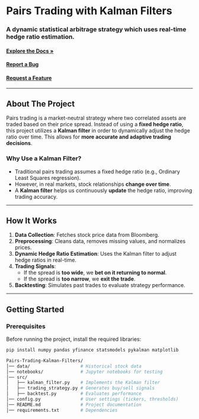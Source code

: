 <!-- PROJECT TITLE -->
<!-- PROJECT SHIELD -->

# Pairs Trading with Kalman Filters

### A dynamic statistical arbitrage strategy which uses real-time hedge ratio estimation.

#### [Explore the Docs »](https://github.com/yourusername/Pairs-Trading-Kalman-Filters)  
#### [Report a Bug](https://github.com/yourusername/Pairs-Trading-Kalman-Filters/issues)  
#### [Request a Feature](https://github.com/yourusername/Pairs-Trading-Kalman-Filters/issues) 
---

## About The Project

Pairs trading is a market-neutral strategy where two correlated assets are traded based on their price spread. Instead of using a **fixed hedge ratio**, this project utilizes a **Kalman filter** in order to dynamically adjust the hedge ratio over time. This allows for **more accurate and adaptive trading decisions**.

### **Why Use a Kalman Filter?**
- Traditional pairs trading assumes a fixed hedge ratio (e.g., Ordinary Least Squares regression).
- However, in real markets, stock relationships **change over time**.
- A **Kalman filter** helps us continuously **update** the hedge ratio, improving trading accuracy.

---

## **How It Works**
1. **Data Collection**: Fetches stock price data from Bloomberg.
2. **Preprocessing**: Cleans data, removes missing values, and normalizes prices.
3. **Dynamic Hedge Ratio Estimation**: Uses the Kalman filter to adjust hedge ratios in real-time.
4. **Trading Signals**:
   - If the spread is **too wide**, we **bet on it returning to normal**.
   - If the spread is **too narrow**, we **exit the trade**.
5. **Backtesting**: Simulates past trades to evaluate strategy performance.

---

## **Getting Started**
### **Prerequisites**
Before running the project, install the required libraries:
```bash
pip install numpy pandas yfinance statsmodels pykalman matplotlib

Pairs-Trading-Kalman-Filters/
│── data/                   # Historical stock data
│── notebooks/              # Jupyter notebooks for testing
│── src/
│   ├── kalman_filter.py    # Implements the Kalman filter
│   ├── trading_strategy.py # Generates buy/sell signals
│   ├── backtest.py         # Evaluates performance
│── config.py               # User settings (tickers, thresholds)
│── README.md               # Project documentation
│── requirements.txt        # Dependencies

